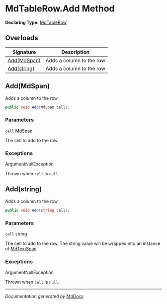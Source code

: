 ﻿# MdTableRow.Add Method

**Declaring Type:** [MdTableRow](../index.md)

## Overloads

| Signature                 | Description              |
| ------------------------- | ------------------------ |
| [Add(MdSpan)](#addmdspan) | Adds a column to the row |
| [Add(string)](#addstring) | Adds a column to the row |

## Add(MdSpan)

Adds a column to the row

```csharp
public void Add(MdSpan cell);
```

### Parameters

`cell`  [MdSpan](../../MdSpan/index.md)

The cell to add to the row.

### Exceptions

ArgumentNullException

Thrown when `cell` is `null`.

## Add(string)

Adds a column to the row

```csharp
public void Add(string cell);
```

### Parameters

`cell`  string

The cell to add to the row. The string value will be wrapped into an instance of [MdTextSpan](../../MdTextSpan/index.md)

### Exceptions

ArgumentNullException

Thrown when `cell` is `null`.

___

*Documentation generated by [MdDocs](https://github.com/ap0llo/mddocs)*
